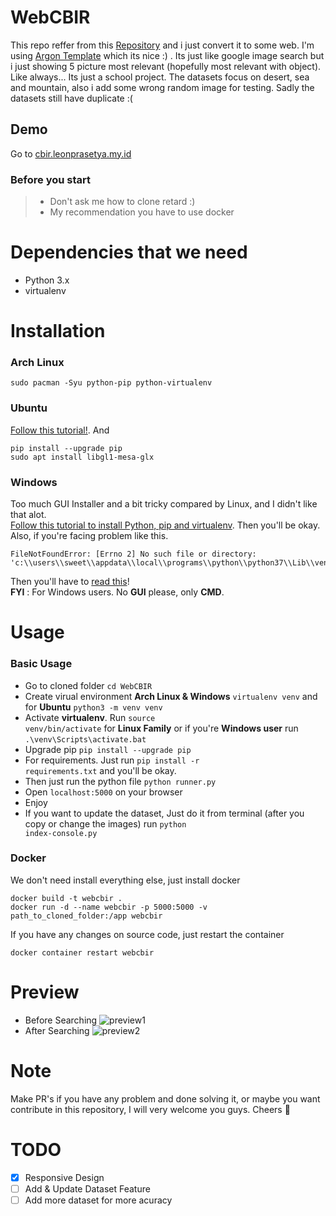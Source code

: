 # WebCBIR

This repo reffer from this <a href="https://github.com/ledleledle/CBIR">Repository</a> and i just convert it to some web. I'm using <a href="https://demos.creative-tim.com/argon-dashboard-pro/">Argon Template</a> which its nice :) . Its just like google image search but i just showing 5 picture most relevant (hopefully most relevant with object). Like always... Its just a school project. The datasets focus on desert, sea and mountain, also i add some wrong random image for testing. Sadly the datasets still have duplicate :(

## Demo
Go to [cbir.leonprasetya.my.id](https://cbir.leonprasetya.my.id)

### Before you start
> - Don't ask me how to clone retard :)
> - My recommendation you have to use docker

# Dependencies that we need
- Python 3.x
- virtualenv

# Installation
### Arch Linux
```
sudo pacman -Syu python-pip python-virtualenv
```

### Ubuntu
[Follow this tutorial!](https://linoxide.com/linux-how-to/setup-python-virtual-environment-ubuntu). And
```
pip install --upgrade pip
sudo apt install libgl1-mesa-glx
```

### Windows
Too much GUI Installer and a bit tricky compared by Linux, and I didn't like that alot.<br>
[Follow this tutorial to install Python, pip and virtualenv](https://phoenixnap.com/kb/how-to-install-python-3-windows). Then you'll be okay. Also, if you're facing problem like this.
```
FileNotFoundError: [Errno 2] No such file or directory: 'c:\\users\\sweet\\appdata\\local\\programs\\python\\python37\\Lib\\venv\\scripts\\nt\\python.exe'
```
Then you'll have to [read this](https://stackoverflow.com/questions/55380296/how-to-fix-error-errno-2-no-such-file-or-directory-c-program-files-pytho)!
<br>
**FYI** : For Windows users. No **GUI** please, only **CMD**.

# Usage
### Basic Usage
- Go to cloned folder `cd WebCBIR`
- Create virual environment **Arch Linux & Windows** `virtualenv venv` and for **Ubuntu** `python3 -m venv venv`
- Activate **virtualenv**. Run <code>source venv/bin/activate</code> for **Linux Family** or if you're **Windows user** run `.\venv\Scripts\activate.bat`
- Upgrade pip `pip install --upgrade pip`
- For requirements. Just run <code>pip install -r requirements.txt</code> and you'll be okay.
- Then just run the python file <code>python runner.py</code>
- Open <code>localhost:5000</code> on your browser
- Enjoy
- If you want to update the dataset, Just do it from terminal (after you copy or change the images) run <code>python index-console.py</code>

### Docker
We don't need install everything else, just install docker
```
docker build -t webcbir .
docker run -d --name webcbir -p 5000:5000 -v path_to_cloned_folder:/app webcbir
```
If you have any changes on source code, just restart the container
```
docker container restart webcbir
```

# Preview
- Before Searching
![preview1](screenshots/1.png)
- After Searching
![preview2](screenshots/2.png)

# Note
Make PR's if you have any problem and done solving it, or maybe you want contribute in this repository, I will very welcome you guys. Cheers 🍻

# TODO
- [X] Responsive Design
- [ ] Add & Update Dataset Feature
- [ ] Add more dataset for more acuracy 
